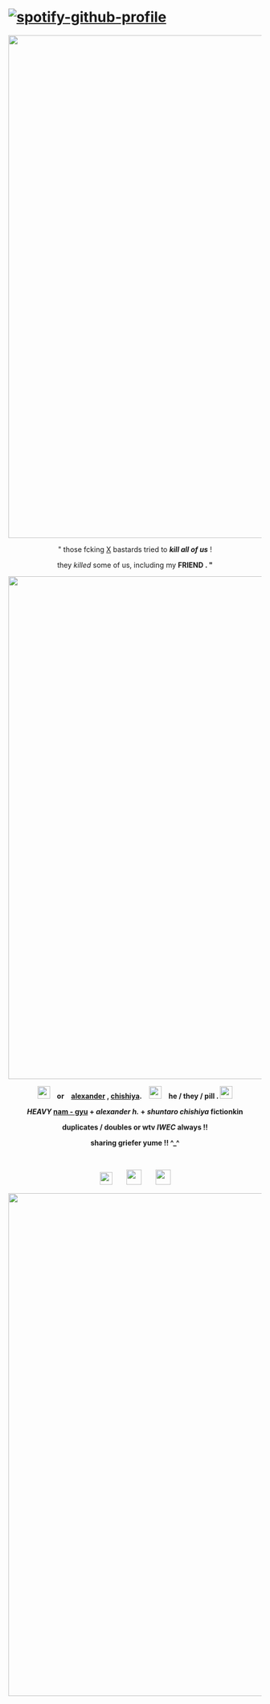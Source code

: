# [![spotify-github-profile](https://spotify-github-profile.kittinanx.com/api/view?uid=3126fmw2f6cuhyykbxzkfgyn7ize&cover_image=true&theme=novatorem&show_offline=true&background_color=121212&interchange=false&bar_color=53b14f&bar_color_cover=true)](https://github.com/kittinan/spotify-github-profile)
<p align="center"> <img src= "https://github.com/user-attachments/assets/cad61179-8383-4649-97c6-826c5e1deefd" width="1000"> </p>
<p align="center"> " those fcking <ins>X</ins> bastards tried to <em><strong>kill all of us</strong></em> !</p>

<p align="center"> they <em>killed</em> some of us, including my <strong>FRIEND<strong/> . " </p>
<p align="center"> <img src= "https://github.com/user-attachments/assets/1584b723-8a8e-4849-9379-4131b36a51a9" width="1000"> </p>
  <p align="center"> <img src= "https://github.com/user-attachments/assets/6b7d86df-c394-486f-8bd9-88d8bd7f62e6" width="25"> or <ins>alexander</ins> , <ins>chishiya</ins>. <img src= "https://github.com/user-attachments/assets/68413cbb-9f6c-4d30-a0f6-5c0a80e987d8" width="25"> he / they / pill . <img src= "https://github.com/user-attachments/assets/02db4e92-222f-4fc7-926a-0042db2b8fd3" width="25"> </p>
<p align="center"> <em><strong>HEAVY</strong></em> <ins>nam - gyu</ins> + <em>alexander h.</em> + <em>shuntaro chishiya</em> fictionkin </p>
<p align="center"> duplicates / doubles or wtv <em><strong>IWEC</strong></em> always !! </p>
  <p align="center"> sharing griefer yume !! ^_^ </p> 
 
<p align="center"> <img src= "https://github.com/user-attachments/assets/b4c228ae-6b04-448d-bdc4-90384825f17c" width="25">  <img src= "https://github.com/user-attachments/assets/a9a288f1-8acc-4a9f-b717-57f396c061b4" width="30">  <img src= "https://github.com/user-attachments/assets/4982076b-a939-4a7f-83de-ab82ebdd3a94" width="30"> </p>
<p align="center"> <img src="https://github.com/user-attachments/assets/ddeb745a-1531-46d0-8ea4-9541b36023b9" width=1000></p>
